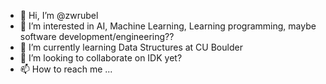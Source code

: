 - 👋 Hi, I’m @zwrubel
- 👀 I’m interested in AI, Machine Learning, Learning programming, maybe software development/engineering??
- 🌱 I’m currently learning Data Structures at CU Boulder
- 💞️ I’m looking to collaborate on IDK yet?
- 📫 How to reach me ...

<!---
zwrubel/zwrubel is a ✨ special ✨ repository because its `README.md` (this file) appears on your GitHub profile.
You can click the Preview link to take a look at your changes.
--->
